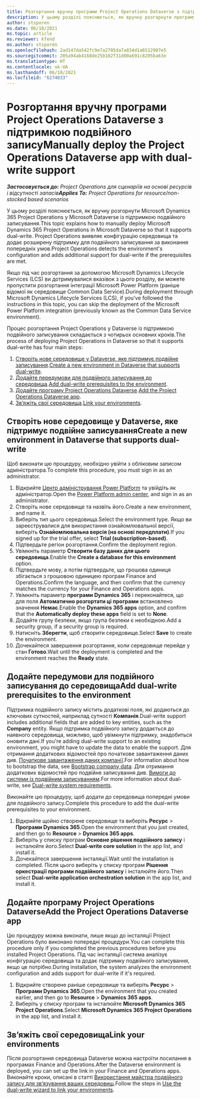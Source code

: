 ```yaml
---
title: Розгортання вручну програми Project Operations Dataverse з підтримкою подвійного запису
description: У цьому розділі пояснюється, як вручну розгорнути програму Project Operations Dataverse із підтримкою подвійного записування.
author: stsporen
ms.date: 06/18/2021
ms.topic: article
ms.reviewer: kfend
ms.author: stsporen
ms.openlocfilehash: 2ad147da542fc9e7a2705da7a834d1a6512907e5
ms.sourcegitcommit: 205a94ab4168de25b102f31d00a691c8205ba63e
ms.translationtype: HT
ms.contentlocale: uk-UA
ms.lasthandoff: 06/18/2021
ms.locfileid: "6274033"
---
```

# <a name="manually-deploy-the-project-operations-dataverse-app-with-dual-write-support"></a><span data-ttu-id="2c9f8-103">Розгортання вручну програми Project Operations Dataverse з підтримкою подвійного запису</span><span class="sxs-lookup"><span data-stu-id="2c9f8-103">Manually deploy the Project Operations Dataverse app with dual-write support</span></span>

<span data-ttu-id="2c9f8-104">_**Застосовується до:** Project Operations для сценаріїв на основі ресурсів і відсутності запасів_</span><span class="sxs-lookup"><span data-stu-id="2c9f8-104">_**Applies To:** Project Operations for resource/non-stocked based scenarios_</span></span>

<span data-ttu-id="2c9f8-105">У цьому розділі пояснюється, як вручну розгорнути Microsoft Dynamics 365 Project Operations у Microsoft Dataverse із підтримкою подвійного записування.</span><span class="sxs-lookup"><span data-stu-id="2c9f8-105">This topic explains how to manually deploy Microsoft Dynamics 365 Project Operations in Microsoft Dataverse so that it supports dual-write.</span></span> <span data-ttu-id="2c9f8-106">Project Operations виявляє конфігурацію середовища та додає розширену підтримку для подвійного записування за виконання попередніх умов.</span><span class="sxs-lookup"><span data-stu-id="2c9f8-106">Project Operations detects the environment's configuration and adds additional support for dual-write if the prerequisites are met.</span></span>

<span data-ttu-id="2c9f8-107">Якщо під час розгортання за допомогою Microsoft Dynamics Lifecycle Services (LCS) ви дотримувалися вказівок з цього розділу, ви можете пропустити розгортання інтеграції Microsoft Power Platform (раніше відомої як середовище Common Data Service).</span><span class="sxs-lookup"><span data-stu-id="2c9f8-107">During deployment through Microsoft Dynamics Lifecycle Services (LCS), if you've followed the instructions in this topic, you can skip the deployment of the Microsoft Power Platform integration (previously known as the Common Data Service environment).</span></span>

<span data-ttu-id="2c9f8-108">Процес розгортання Project Operations у Dataverse із підтримкою подвійного записування складається з чотирьох основних кроків.</span><span class="sxs-lookup"><span data-stu-id="2c9f8-108">The process of deploying Project Operations in Dataverse so that it supports dual-write has four main steps:</span></span>

1. <span data-ttu-id="2c9f8-109">[Створіть нове середовище у Dataverse, яке підтримує подвійне записування](#create).</span><span class="sxs-lookup"><span data-stu-id="2c9f8-109">[Create a new environment in Dataverse that supports dual-write](#create).</span></span>
2. <span data-ttu-id="2c9f8-110">[Додайте передумови для подвійного записування до середовища](#prerequisites).</span><span class="sxs-lookup"><span data-stu-id="2c9f8-110">[Add dual-write prerequisites to the environment](#prerequisites).</span></span>
3. <span data-ttu-id="2c9f8-111">[Додайте програму Project Operations Dataverse](#dataverse).</span><span class="sxs-lookup"><span data-stu-id="2c9f8-111">[Add the Project Operations Dataverse app](#dataverse).</span></span>
4. <span data-ttu-id="2c9f8-112">[Зв’яжіть свої середовища](#link).</span><span class="sxs-lookup"><span data-stu-id="2c9f8-112">[Link your environments](#link).</span></span>

## <a name="create-a-new-environment-in-dataverse-that-supports-dual-write"></a><a name="create"></a><span data-ttu-id="2c9f8-113">Створіть нове середовище у Dataverse, яке підтримує подвійне записування</span><span class="sxs-lookup"><span data-stu-id="2c9f8-113">Create a new environment in Dataverse that supports dual-write</span></span>

<span data-ttu-id="2c9f8-114">Щоб виконати цю процедуру, необхідно увійти з обліковим записом адміністратора.</span><span class="sxs-lookup"><span data-stu-id="2c9f8-114">To complete this procedure, you must sign in as an administrator.</span></span>

1. <span data-ttu-id="2c9f8-115">Відкрийте [Центр адміністрування Power Platform](https://admin.powerplatform.com) та увійдіть як адміністратор.</span><span class="sxs-lookup"><span data-stu-id="2c9f8-115">Open the [Power Platform admin center](https://admin.powerplatform.com), and sign in as an administrator.</span></span>
2. <span data-ttu-id="2c9f8-116">Створіть нове середовище та назвіть його.</span><span class="sxs-lookup"><span data-stu-id="2c9f8-116">Create a new environment, and name it.</span></span>
3. <span data-ttu-id="2c9f8-117">Виберіть тип цього середовища.</span><span class="sxs-lookup"><span data-stu-id="2c9f8-117">Select the environment type.</span></span> <span data-ttu-id="2c9f8-118">Якщо ви зареєструвалися для використання ознайомлювальної версії, виберіть **Ознайомлювальна версія (на основі передплати)**.</span><span class="sxs-lookup"><span data-stu-id="2c9f8-118">If you signed up for the trial offer, select **Trial (subscription-based)**.</span></span>
4. <span data-ttu-id="2c9f8-119">Підтвердьте регіон розгортання.</span><span class="sxs-lookup"><span data-stu-id="2c9f8-119">Confirm the deployment region.</span></span>
5. <span data-ttu-id="2c9f8-120">Увімкніть параметр **Створити базу даних для цього середовища**.</span><span class="sxs-lookup"><span data-stu-id="2c9f8-120">Enable the **Create a database for this environment** option.</span></span> 
6. <span data-ttu-id="2c9f8-121">Підтвердьте мову, а потім підтвердьте, що грошова одиниця збігається з грошовою одиницею програм Finance and Operations.</span><span class="sxs-lookup"><span data-stu-id="2c9f8-121">Confirm the language, and then confirm that the currency matches the currency for your Finance and Operations apps.</span></span>
7. <span data-ttu-id="2c9f8-122">Увімкніть параметр **програми Dynamics 365** і переконайтеся, що для поля **Автоматично розгортати ці програми** встановлено значення **Немає**.</span><span class="sxs-lookup"><span data-stu-id="2c9f8-122">Enable the **Dynamics 365 apps** option, and confirm that the **Automatically deploy these apps** field is set to **None**.</span></span>
8. <span data-ttu-id="2c9f8-123">Додайте групу безпеки, якщо група безпеки є необхідною.</span><span class="sxs-lookup"><span data-stu-id="2c9f8-123">Add a security group, if a security group is required.</span></span>
9. <span data-ttu-id="2c9f8-124">Натисніть **Зберегти**, щоб створити середовище.</span><span class="sxs-lookup"><span data-stu-id="2c9f8-124">Select **Save** to create the environment.</span></span>
10. <span data-ttu-id="2c9f8-125">Дочекайтеся завершення розгортання, коли середовище перейде у стан **Готово**.</span><span class="sxs-lookup"><span data-stu-id="2c9f8-125">Wait until the deployment is completed and the environment reaches the **Ready** state.</span></span>

## <a name="add-dual-write-prerequisites-to-the-environment"></a><a name="prerequisites"></a><span data-ttu-id="2c9f8-126">Додайте передумови для подвійного записування до середовища</span><span class="sxs-lookup"><span data-stu-id="2c9f8-126">Add dual-write prerequisites to the environment</span></span>

<span data-ttu-id="2c9f8-127">Підтримка подвійного запису містить додаткові поля, які додаються до ключових сутностей, наприклад сутності **Компанія**.</span><span class="sxs-lookup"><span data-stu-id="2c9f8-127">Dual-write support includes additional fields that are added to key entities, such as the **Company** entity.</span></span> <span data-ttu-id="2c9f8-128">Якщо підтримка подвійного запису додається до наявного середовища, можливо, щоб увімкнути підтримку, знадобиться оновити дані.</span><span class="sxs-lookup"><span data-stu-id="2c9f8-128">If you're adding dual-write support to an existing environment, you might have to update the data to enable the support.</span></span> <span data-ttu-id="2c9f8-129">Для отримання додаткових відомостей про початкове завантаження даних див. [Початкове завантаження даних компанії](/dynamics365/fin-ops-core/dev-itpro/data-entities/dual-write/bootstrap-company-data).</span><span class="sxs-lookup"><span data-stu-id="2c9f8-129">For information about how to bootstrap the data, see [Bootstrap company data](/dynamics365/fin-ops-core/dev-itpro/data-entities/dual-write/bootstrap-company-data).</span></span> <span data-ttu-id="2c9f8-130">Для отримання додаткових відомостей про подвійне записування див. [Вимоги до системи із подвійним записуванням](/dynamics365/fin-ops-core/dev-itpro/data-entities/dual-write/dual-write-system-req).</span><span class="sxs-lookup"><span data-stu-id="2c9f8-130">For more information about dual-write, see [Dual-write system requirements](/dynamics365/fin-ops-core/dev-itpro/data-entities/dual-write/dual-write-system-req).</span></span>

<span data-ttu-id="2c9f8-131">Виконайте цю процедуру, щоб додати до середовища попередні умови для подвійного запису.</span><span class="sxs-lookup"><span data-stu-id="2c9f8-131">Complete this procedure to add the dual-write prerequisites to your environment.</span></span>

1. <span data-ttu-id="2c9f8-132">Відкрийте щойно створене середовище та виберіть **Ресурс** \> **Програми Dynamics 365**.</span><span class="sxs-lookup"><span data-stu-id="2c9f8-132">Open the environment that you just created, and then go to **Resource** \> **Dynamics 365 apps**.</span></span>
2. <span data-ttu-id="2c9f8-133">Виберіть у списку програм **Основне рішення подвійного запису** і інсталюйте його.</span><span class="sxs-lookup"><span data-stu-id="2c9f8-133">Select **Dual-write core solution** in the app list, and install it.</span></span>
3. <span data-ttu-id="2c9f8-134">Дочекайтеся завершення інсталяції.</span><span class="sxs-lookup"><span data-stu-id="2c9f8-134">Wait until the installation is completed.</span></span> <span data-ttu-id="2c9f8-135">Після цього виберіть у списку програм **Рішення оркестрації програми подвійного запису** і інсталюйте його.</span><span class="sxs-lookup"><span data-stu-id="2c9f8-135">Then select **Dual-write application orchestration solution** in the app list, and install it.</span></span>

## <a name="add-the-project-operations-dataverse-app"></a><a name="dataverse"></a><span data-ttu-id="2c9f8-136">Додайте програму Project Operations Dataverse</span><span class="sxs-lookup"><span data-stu-id="2c9f8-136">Add the Project Operations Dataverse app</span></span>

<span data-ttu-id="2c9f8-137">Цю процедуру можна виконати, лише якщо до інсталяції Project Operations було виконано попередні процедури.</span><span class="sxs-lookup"><span data-stu-id="2c9f8-137">You can complete this procedure only if you completed the previous procedures before you installed Project Operations.</span></span> <span data-ttu-id="2c9f8-138">Під час інсталяції система аналізує конфігурацію середовища та додає підтримку подвійного записування, якщо це потрібно.</span><span class="sxs-lookup"><span data-stu-id="2c9f8-138">During installation, the system analyzes the environment configuration and adds support for dual-write if it's required.</span></span>

1. <span data-ttu-id="2c9f8-139">Відкрийте створене раніше середовище та виберіть **Ресурс** \> **Програми Dynamics 365**.</span><span class="sxs-lookup"><span data-stu-id="2c9f8-139">Open the environment that you created earlier, and then go to **Resource** \> **Dynamics 365 apps**.</span></span>
2. <span data-ttu-id="2c9f8-140">Виберіть у списку програм та інсталюйте **Microsoft Dynamics 365 Project Operations**.</span><span class="sxs-lookup"><span data-stu-id="2c9f8-140">Select **Microsoft Dynamics 365 Project Operations** in the app list, and install it.</span></span>

## <a name="link-your-environments"></a><a name="link"></a><span data-ttu-id="2c9f8-141">Зв’яжіть свої середовища</span><span class="sxs-lookup"><span data-stu-id="2c9f8-141">Link your environments</span></span>

<span data-ttu-id="2c9f8-142">Після розгортання середовища Dataverse можна настроїти посилання в програмах Finance and Operations.</span><span class="sxs-lookup"><span data-stu-id="2c9f8-142">After the Dataverse environment is deployed, you can set up the link in your Finance and Operations apps.</span></span> <span data-ttu-id="2c9f8-143">Виконайте кроки, описані в статті [Використання майстра подвійного запису для зв’язування ваших середовищ](/dynamics365/fin-ops-core/dev-itpro/data-entities/dual-write/link-your-environment).</span><span class="sxs-lookup"><span data-stu-id="2c9f8-143">Follow the steps in [Use the dual-write wizard to link your environments](/dynamics365/fin-ops-core/dev-itpro/data-entities/dual-write/link-your-environment).</span></span>
